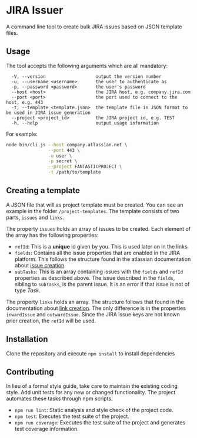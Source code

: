 # JIRA Issuer

A command line tool to create bulk JIRA issues based on JSON template files.

## Usage

The tool accepts the following arguments which are all mandatory:

```text
  -V, --version                   output the version number
  -u, --username <username>       the user to authenticate as
  -p, --password <password>       the user's password
  --host <host>                   the JIRA host, e.g. company.jira.com
  --port <port>                   the port used to connect to the host, e.g. 443
  -t, --template <template.json>  the template file in JSON format to be used in JIRA issue generation
  --project <project_id>          the JIRA project id, e.g. TEST
  -h, --help                      output usage information
```

For example:

```bash
node bin/cli.js --host company.atlassian.net \
                --port 443 \
                -u user \
                -p secret \
                --project FANTASTICPROJECT \
                -t /path/to/template
```

## Creating a template

A JSON file that will as project template must be created. You can see an example in the folder `/project-templates`. The template consists of two parts, `issues` and `links`.

The property `issues` holds an array of issues to be created. Each element of the array has the following properties:
* `refId`: This is a **unique** id given by you. This is used later on in the links.
* `fields`: Contains all the issue properties that are enabled in the JIRA platform. This follows the structure found in the atlassian documentation about [issue creation](https://docs.atlassian.com/jira/REST/7.4.0/#api/2/issue-createIssue).
* `subTasks`: This is an array containing issues with the `fields` and `refId` properties as described above. The issue described in the `fields`, sibling to `subTasks`, is the parent issue. It is an error if that issue is not of type *Task*.

The property `links` holds an array. The structure follows that found in the documentation about [link creation](https://docs.atlassian.com/jira/REST/7.4.0/#api/2/issueLink-linkIssues). The only difference is in the properties `inwardIssue` and `outwardIssue`. Since the JIRA issue keys are not known prior creation, the `refId` will be used.

## Installation

Clone the repository and execute `npm install` to install dependencies

## Contributing

In lieu of a formal style guide, take care to maintain the existing coding style. Add unit tests for any new or changed functionality. The project automates these tasks through npm scripts.

* `npm run lint`: Static analysis and style check of the project code.
* `npm test`: Executes the test suite of the project.
* `npm run coverage`: Executes the test suite of the project and generates test coverage information.
